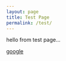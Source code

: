 ```yaml
---
layout: page
title: Test Page
permalink: /test/
---
```


hello from test page...

<a href="http://google.com">google</a>